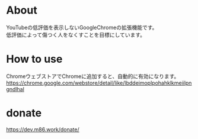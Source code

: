 # About
YouTubeの低評価を表示しないGoogleChromeの拡張機能です。   
低評価によって傷つく人をなくすことを目標にしています。

# How to use
ChromeウェブストアでChromeに追加すると、自動的に有効になります。
https://chrome.google.com/webstore/detail/like/lbddeimoplpohahklkmeiilpngndlhal

# donate
https://dev.m86.work/donate/
